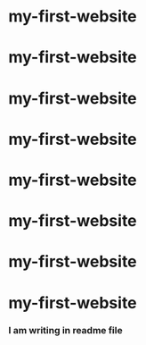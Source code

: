 # my-first-website
# my-first-website
# my-first-website
# my-first-website
# my-first-website
# my-first-website
# my-first-website
# my-first-website
### I am writing in readme file